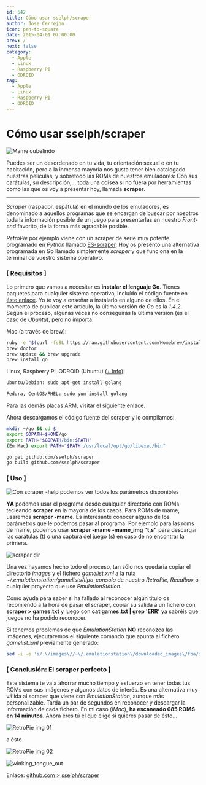 ```yaml
---
id: 542
title: Cómo usar sselph/scraper
author: Jose Cerrejon
icon: pen-to-square
date: 2015-04-01 07:00:00
prev: /
next: false
category:
  - Apple
  - Linux
  - Raspberry PI
  - ODROID
tag:
  - Apple
  - Linux
  - Raspberry PI
  - ODROID
---
```


# Cómo usar sselph/scraper

![Mame cubelindo](/images/2015/04/scraper_mame.png)

Puedes ser un desordenado en tu vida, tu orientación sexual o en tu habitación, pero a la inmensa mayoría nos gusta tener bien catalogado nuestras películas, y sobretodo las ROMs de nuestros emuladores: Con sus carátulas, su descripción,... toda una odisea si no fuera por herramientas como las que os voy a presentar hoy, llamada **scraper**.

- - -
*Scraper* (raspador, espátula) en el mundo de los emuladores, es denominado a aquellos programas que se encargan de buscar por nosotros toda la información posible de un juego para presentarlas en nuestro *Front-end* favorito, de la forma más agradable posible.

*RetroPie* por ejemplo viene con un scraper de serie muy potente programado en *Python* llamado [ES-scraper](https://github.com/petrockblog/RetroPie-Setup/wiki/ES-scraper). Hoy os presento una alternativa programada en *Go* llamado simplemente *scraper* y que funciona en la terminal de vuestro sistema operativo.

### [ Requisitos ]

Lo primero que vamos a necesitar es **instalar el lenguaje Go**. Tienes paquetes para cualquier sistema operativo, incluído el código fuente en [éste enlace](https://golang.org/dl/). Yo te voy a enseñar a instalarlo en alguno de ellos. En el momento de publicar este artículo, la última versión de *Go* es la *1.4.2*. 
Según el proceso, algunas veces no conseguirás la última versión (es el caso de *Ubuntu*), pero no importa.

Mac (a través de brew):

```bash
ruby -e "$(curl -fsSL https://raw.githubusercontent.com/Homebrew/install/master/install)"
brew doctor
brew update && brew upgrade
brew install go
```

Linux, Raspberry Pi, ODROID (Ubuntu) [(+ info)](http://ask.xmodulo.com/install-go-language-linux.html):

```bash
Ubuntu/Debian: sudo apt-get install golang

Fedora, CentOS/RHEL: sudo yum install golang
```

Para las demás placas ARM, visitar el siguiente [enlace](http://dave.cheney.net/unofficial-arm-tarballs).

Ahora descargamos el código fuente del scraper y lo compilamos:

```bash
mkdir ~/go && cd $_
export GOPATH=$HOME/go
export PATH="$GOPATH/bin:$PATH"
(En Mac) export PATH="$PATH:/usr/local/opt/go/libexec/bin"

go get github.com/sselph/scraper
go build github.com/sselph/scraper
```

### [ Uso ]

![Con scraper -help podemos ver todos los parámetros disponibles](/images/2015/04/scraper_help.png "Con scraper -help podemos ver todos los parámetros disponibles")

**YA** podemos usar el programa desde cualquier directorio con ROMs tecleando **scraper** en la mayoría de los casos. Para ROMs de mame, usaremos **scraper -mame**. Es interesante conocer alguno de los parámetros que le podemos pasar al programa. Por ejemplo para las roms de mame, podemos usar **scraper -mame -mame_img "t,s"** para descargar las carátulas (t) o una captura del juego (s) en caso de no encontrar la primera.

![scraper dir](/images/2015/04/scraper_dir.png)

Una vez hayamos hecho todo el proceso, tan sólo nos quedaría copiar el directorio *images* y el fichero *gamelist.xml* a la ruta *~/.emulationstation/gamelists/tipo_consola* de nuestro *RetroPie, Recalbox* o cualquier proyecto que use *EmulationStation*.

Como ayuda para saber si ha fallado al reconocer algún título os recomiendo a la hora de pasar el scraper, copiar su salida a un fichero con **scraper > games.txt** y luego con **cat games.txt | grep 'ERR'** ya sabréis que juegos no ha podido reconocer.

Si tenemos problemas de que *EmulationStation* **NO** reconozca las imágenes, ejecutaremos el siguiente comando que apunta al fichero *gamelist.xml* previamente generado: 

```bash
sed -i -e 's/.\/images\//~\/.emulationstation\/downloaded_images\/fba/ig' /path/to/gamelist.xml
```

### [ Conclusión: El scraper perfecto ]

Este sistema te va a ahorrar mucho tiempo y esfuerzo en tener todas tus ROMs con sus imágenes y algunos datos de interés. Es una alternativa muy válida al scraper que viene con *EmulationStation*, aunque más personalizable. Tarda un par de segundos en reconocer y descargar la información de cada fichero. En mi caso (*iMac*), **ha escaneado 685 ROMS en 14 minutos**. Ahora eres tú el que elige si quieres pasar de ésto...

![RetroPie img 01](/images/2015/04/retropie_01.jpg)

a ésto

![RetroPie img 02](/images/2015/04/retropie_02.jpg)

![winking_tongue_out](/css/sm/winking_tongue_out.png)

Enlace: [github.com > sselph/scraper](https://github.com/sselph/scraper)